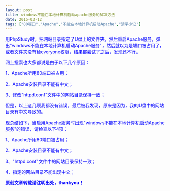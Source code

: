 ```yaml
---
layout: post
title: windows不能在本地计算机启动apache服务的解决方法
date: 2015-03-12
tags: ["80端口","Apache","不能在本地计算机启动Apache","清学小记"]
---
```


<!-- build time:Sat Jun 23 2018 12:05:15 GMT+0800 (中国标准时间) -->

<span style="color:#00f">用PhpStudy时，把网站目录指定了U盘上的文件夹，然后重启Apache服务，弹出"windows不能在本地计算机启动Apache服务"，然后就以为是端口被占用了，或者文件夹没有给everyone权限，结果都尝试了之后，发现还不行。</span>

<span style="color:#00f">网上搜索也大多都说是由于以下几个原因：</span>

<span style="color:#00f">1、Apache所用80端口被占用；</span>

<span style="color:#00f">2、Apache安装目录不能有中文；</span>

<span style="color:#00f">3、修改"httpd.conf"文件中的网站目录保持一致；</span>

<span style="color:#00f">但是，以上这几项我都没有错误，最后被我发现，原来是因为，我的U盘中的网站目录有中文导致的。</span>

<span style="color:#00f">现总结如下，当启用Apache服务时出现"windows不能在本地计算机启动Apache服务"的错误，请检查以下4项：</span>

<span style="color:#00f">1、Apache所用80端口被占用；</span>

<span style="color:#00f">2、Apache安装目录不能有中文；</span>

<span style="color:#00f">3、"httpd.conf"文件中的网站目录保持一致；</span>

<span style="color:#00f">4、指定的网站目录不能出现中文；</span>

**<span style="color:#00f">原创文章转载请注明出处，thankyou！</span>**
<!-- rebuild by neat -->